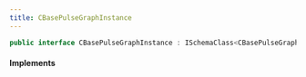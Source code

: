 ```yaml
---
title: CBasePulseGraphInstance
---
```


```csharp
public interface CBasePulseGraphInstance : ISchemaClass<CBasePulseGraphInstance>, ISchemaField, ISchemaClass, INativeHandle
```

#### Implements

